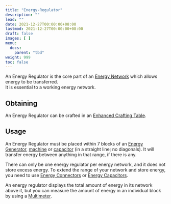 ```yaml
---
title: "Energy-Regulator"
description: ""
lead: ""
date: 2021-12-27T00:00:00+08:00
lastmod: 2021-12-27T00:00:00+08:00
draft: false
images: [ ]
menu:
  docs:
    parent: "tbd"
weight: 999
toc: false
---
```


An Energy Regulator is the core part of an [Energy Network](/docs/slimefun/electric-machines) which allows energy to be transferred.  
It is essential to a working energy network.

## Obtaining

An Energy Regulator can be crafted in an [Enhanced Crafting Table](/docs/slimefun/enhanced-crafting-table).

## Usage

An Energy Regulator must be placed within 7 blocks of an [Energy Generator](/docs/slimefun/electric-machines#energy-generation), [machine](/docs/slimefun/electric-machines#machines) or [capacitor](/docs/slimefun/energy-capacitors) (in a straight line; no diagonals). It will transfer energy between anything in that range, if there is any.

There can only be one energy regulator per energy network, and it does not store excess energy. To extend the range of your network and store energy, you need to use [Energy Connectors](/docs/slimefun/energy-capacitors) or [Energy Capacitors](/docs/slimefun/energy-connector).

An energy regulator displays the total amount of energy in its network above it, but you can measure the amount of energy in an individual block by using a [Multimeter](/docs/slimefun/technical-gadgets#multimeter).
